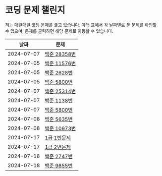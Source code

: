 # 코딩 문제 챌린지

저는 매일매일 코딩 문제를 풀고 있습니다. 아래 표에서 각 날짜별로 푼 문제를 확인할 수 있으며, 문제를 클릭하면 해당 문제로 이동할 수 있습니다.

| 날짜       | 문제       |
|------------|------------|
| 2024-07-07 | [백준 28358번](https://github.com/hwangbo98/co_challenge/blob/main/implementation/B28358.py) |
| 2024-07-05 | [백준 11576번](https://github.com/hwangbo98/co_challenge/blob/main/implementation/B11576.py) |
| 2024-07-05 | [백준 2628번](https://github.com/hwangbo98/co_challenge/blob/main/implementation/B2628.py) |
| 2024-07-05 | [백준 5800번](https://github.com/username/repository/blob/main/problems/problem3.md) |
| 2024-07-07 | [백준 25314번](https://github.com/hwangbo98/co_challenge/blob/main/implementation/B25314.py) |
| 2024-07-07 | [백준 1138번](https://github.com/hwangbo98/co_challenge/blob/main/implementation/B1138.py) |
| 2024-07-07 | [백준 5800번](https://github.com/hwangbo98/co_challenge/blob/main/implementation/B5800.py) |
| 2024-07-08 | [백준 5635번](https://github.com/hwangbo98/co_challenge/blob/main/implementation/B5635.py) |
| 2024-07-08 | [백준 10973번](https://github.com/hwangbo98/co_challenge/blob/main/implementation/B10973.py) |
| 2024-07-17 | [1급 1번문제](https://github.com/hwangbo98/co_challenge/blob/main/COS/1-1.py) |
| 2024-07-17 | [1급 2번문제](https://github.com/hwangbo98/co_challenge/blob/main/COS/1-2.py) |
| 2024-07-18 | [백준 2747번](https://github.com/hwangbo98/co_challenge/blob/main/DP/B2747.py) |
| 2024-07-18 | [백준 9655번](https://github.com/hwangbo98/co_challenge/blob/main/DP/B9655.py) |
